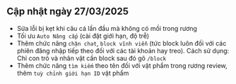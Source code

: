 ## Cập nhật ngày 27/03/2025

- Sửa lỗi bị kẹt khi câu cá lần đầu mà không có mồi trong rương
- Tối ưu `Auto Nâng cấp` (cài đặt giới hạn, độ trễ)
- Thêm chức năng `chặn chat`, `block vĩnh viễn` (tức block luôn đối với các phiên đăng nhập tiếp theo đối với các tài khoản hay treo). Cách sử dụng: Chỉ con trỏ và nhân vật cần block sau đó gõ `/block`
- Thêm chức năng `tìm kiếm` theo tên đối với vật phẩm trong rương review, thêm `tuỳ chỉnh giới hạn ID` vật phẩm
